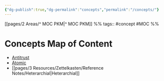```yaml
---
{"dg-publish":true,"dg-permalink":"concepts","permalink":"/concepts/"}
---
```


[[pages/2 Areas/^ MOC PKM|^ MOC PKM]] %% tags:: #concept #MOC %%

# Concepts Map of Content
- [Antitrust](../3%20Resources/Zettelkasten/Reference%20Notes/Antitrust.md)
- [Atomic](../3%20Resources/Zettelkasten/Reference%20Notes/Atomic.md)
- [[pages/3 Resources/Zettelkasten/Reference Notes/Heterarchial|Heterarchial]]
